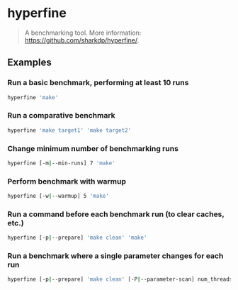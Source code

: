 # hyperfine

> A benchmarking tool. More information: <https://github.com/sharkdp/hyperfine/>.

## Examples

### Run a basic benchmark, performing at least 10 runs

```bash
hyperfine 'make'
```

### Run a comparative benchmark

```bash
hyperfine 'make target1' 'make target2'
```

### Change minimum number of benchmarking runs

```bash
hyperfine [-m|--min-runs] 7 'make'
```

### Perform benchmark with warmup

```bash
hyperfine [-w|--warmup] 5 'make'
```

### Run a command before each benchmark run (to clear caches, etc.)

```bash
hyperfine [-p|--prepare] 'make clean' 'make'
```

### Run a benchmark where a single parameter changes for each run

```bash
hyperfine [-p|--prepare] 'make clean' [-P|--parameter-scan] num_threads 1 10 'make --jobs {num_threads}'
```
